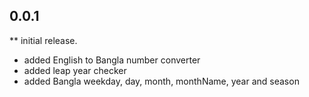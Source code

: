 ## 0.0.1

** initial release.

*  added English to Bangla number converter
*  added leap year checker
*  added Bangla weekday, day, month, monthName, year and season